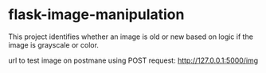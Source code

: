 # flask-image-manipulation

This project identifies whether an image is old or new based on logic if the image is grayscale or color.

url to test image on postmane using POST request: http://127.0.0.1:5000/img
